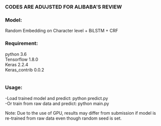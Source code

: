 ### CODES ARE ADUJSTED FOR ALIBABA'S REVIEW
### Model:
Random Embedding on Character level + BiLSTM + CRF
### Requirement:<br/>
python 3.6<br/>
Tensorflow 1.8.0<br/>
Keras 2.2.4<br/>
Keras_contrib 0.0.2<br/>
<br/>
### Usage:<br/>
-Load trained model and predict: python predict.py<br/>
-Or train from raw data and predict: python main.py<br/>

Note: Due to the use of GPU, results may differ from submission if model is re-trained from raw data even though random seed is set.
